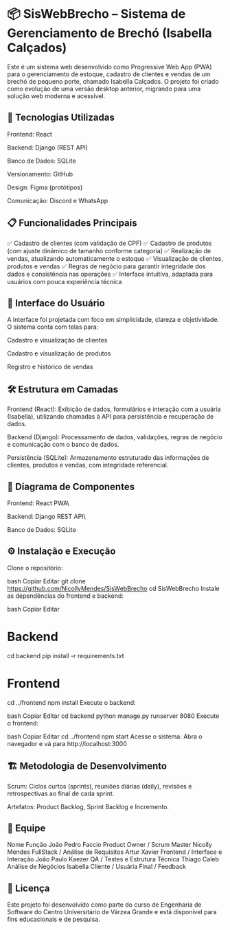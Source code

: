 # 📦 SisWebBrecho – Sistema de Gerenciamento de Brechó (Isabella Calçados)
Este é um sistema web desenvolvido como Progressive Web App (PWA) para o gerenciamento de estoque, cadastro de clientes e vendas de um brechó de pequeno porte, chamado Isabella Calçados. O projeto foi criado como evolução de uma versão desktop anterior, migrando para uma solução web moderna e acessível.

## 🚀 Tecnologias Utilizadas
Frontend: React

Backend: Django (REST API)

Banco de Dados: SQLite

Versionamento: GitHub

Design: Figma (protótipos)

Comunicação: Discord e WhatsApp

## 📋 Funcionalidades Principais
✅ Cadastro de clientes (com validação de CPF)
✅ Cadastro de produtos (com ajuste dinâmico de tamanho conforme categoria)
✅ Realização de vendas, atualizando automaticamente o estoque
✅ Visualização de clientes, produtos e vendas
✅ Regras de negócio para garantir integridade dos dados e consistência nas operações
✅ Interface intuitiva, adaptada para usuários com pouca experiência técnica

## 🎨 Interface do Usuário
A interface foi projetada com foco em simplicidade, clareza e objetividade. O sistema conta com telas para:

Cadastro e visualização de clientes

Cadastro e visualização de produtos

Registro e histórico de vendas

## 🛠️ Estrutura em Camadas
Frontend (React):
Exibição de dados, formulários e interação com a usuária (Isabella), utilizando chamadas à API para persistência e recuperação de dados.

Backend (Django):
Processamento de dados, validações, regras de negócio e comunicação com o banco de dados.

Persistência (SQLite):
Armazenamento estruturado das informações de clientes, produtos e vendas, com integridade referencial.

## 🧩 Diagrama de Componentes
Frontend: React PWA\

Backend: Django REST API\

Banco de Dados: SQLite

## ⚙️ Instalação e Execução
Clone o repositório:

bash
Copiar
Editar
git clone <https://github.com/NicollyMendes/SisWebBrecho>
cd SisWebBrecho
Instale as dependências do frontend e backend:

bash
Copiar
Editar
# Backend
cd backend
pip install -r requirements.txt

# Frontend
cd ../frontend
npm install
Execute o backend:

bash
Copiar
Editar
cd backend
python manage.py runserver 8080
Execute o frontend:

bash
Copiar
Editar
cd ../frontend
npm start
Acesse o sistema:
Abra o navegador e vá para http://localhost:3000

## 🏗️ Metodologia de Desenvolvimento
Scrum: Ciclos curtos (sprints), reuniões diárias (daily), revisões e retrospectivas ao final de cada sprint.

Artefatos: Product Backlog, Sprint Backlog e Incremento.

## 🤝 Equipe
Nome	Função
João Pedro Faccio	Product Owner / Scrum Master
Nicolly Mendes	FullStack / Análise de Requisitos
Artur Xavier	Frontend / Interface e Interação
João Paulo Kaezer	QA / Testes e Estrutura Técnica
Thiago Caleb	Análise de Negócios
Isabella	Cliente / Usuária Final / Feedback

## 📃 Licença
Este projeto foi desenvolvido como parte do curso de Engenharia de Software do Centro Universitário de Várzea Grande e está disponível para fins educacionais e de pesquisa.
